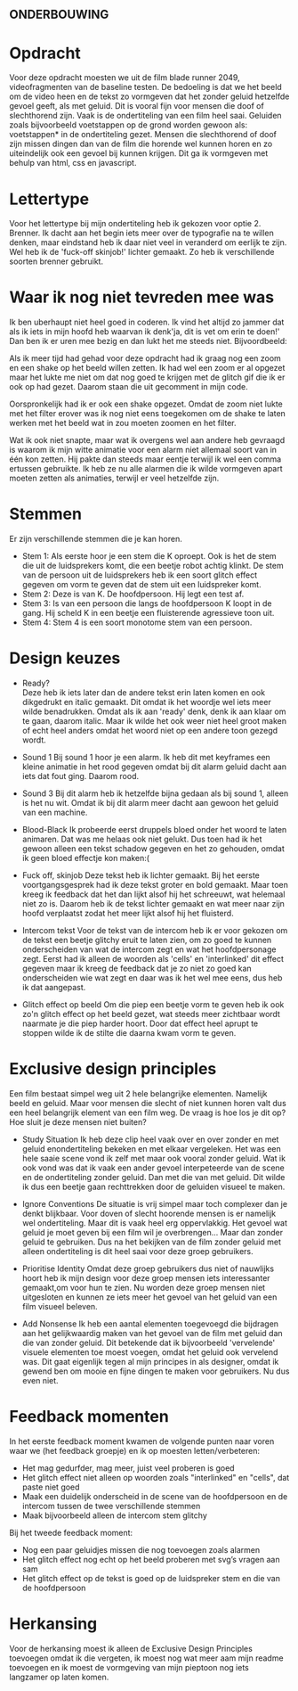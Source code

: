 ## ONDERBOUWING

# Opdracht 
Voor deze opdracht moesten we uit de film blade runner 2049, videofragmenten van de baseline testen. De bedoeling is dat we het beeld om de video heen en de tekst zo vormgeven dat het zonder geluid hetzelfde gevoel geeft, als met geluid. Dit is vooral fijn voor mensen die doof of slechthorend zijn. Vaak is de ondertiteling van een film heel saai. Geluiden zoals bijvoorbeeld voetstappen op de grond worden gewoon als: voetstappen* in de ondertiteling gezet. Mensen die slechthorend of doof zijn missen dingen dan van de film die horende wel kunnen horen en zo uiteindelijk ook een gevoel bij kunnen krijgen. Dit ga ik vormgeven met behulp van html, css en javascript.

# Lettertype 
Voor het lettertype bij mijn ondertiteling heb ik gekozen voor optie 2. Brenner. Ik dacht aan het begin iets meer over de typografie na te willen denken, maar eindstand heb ik daar niet veel in veranderd om eerlijk te zijn. Wel heb ik de 'fuck-off skinjob!' lichter gemaakt. Zo heb ik verschillende soorten brenner gebruikt.

# Waar ik nog niet tevreden mee was 
Ik ben uberhaupt niet heel goed in coderen. Ik vind het altijd zo jammer dat als ik iets in mijn hoofd heb waarvan ik denk'ja, dit is vet om erin te doen!' Dan ben ik er uren mee bezig en dan lukt het me steeds niet. Bijvoordbeeld:

Als ik meer tijd had gehad voor deze opdracht had ik graag nog een zoom en een shake op het beeld willen zetten. Ik had wel een zoom er al opgezet maar het lukte me niet om dat nog goed te krijgen met de glitch gif die ik er ook op had gezet. Daarom staan die uit gecomment in mijn code.

Oorspronkelijk had ik er ook een shake opgezet. Omdat de zoom niet lukte met het filter erover was ik nog niet eens toegekomen om de shake te laten werken met het beeld wat in zou moeten zoomen en het filter.

Wat ik ook niet snapte, maar wat ik overgens wel aan andere heb gevraagd is waarom ik mijn witte animatie voor een alarm niet allemaal soort van in één kon zetten. Hij pakte dan steeds maar eentje terwijl ik wel een comma ertussen gebruikte. Ik heb ze nu alle alarmen die ik wilde vormgeven apart moeten zetten als animaties, terwijl er veel hetzelfde zijn.

# Stemmen 
Er zijn verschillende stemmen die je kan horen.
-   Stem 1: Als eerste hoor je een stem die K oproept. Ook is het de stem die uit de luidsprekers komt, die een beetje robot achtig klinkt. De stem van de persoon uit de luidsprekers heb ik een soort glitch effect gegeven om vorm te geven dat de stem uit een luidspreker komt.
-   Stem 2: Deze is van K. De hoofdpersoon. Hij legt een test af.
-   Stem 3: Is van een persoon die langs de hoofdpersoon K loopt in de gang. Hij scheld K in een beetje een fluisterende         agressieve toon uit.
-   Stem 4: Stem 4 is een soort monotome stem van een persoon. 

# Design keuzes 
-   Ready?    
    Deze heb ik iets later dan de andere tekst erin laten komen en ook dikgedrukt en italic gemaakt. Dit omdat ik het woordje wel iets meer wilde benadrukken. Omdat als ik aan 'ready' denk, denk ik aan klaar om te gaan, daarom italic. Maar ik wilde het ook weer niet heel groot maken of echt heel anders omdat het woord niet op een andere toon gezegd wordt.
    
-   Sound 1
    Bij sound 1 hoor je een alarm. Ik heb dit met keyframes een kleine animatie in het rood gegeven omdat bij dit alarm geluid dacht aan iets dat fout ging. Daarom rood.

-   Sound 3 
    Bij dit alarm heb ik hetzelfde bijna gedaan als bij sound 1, alleen is het nu wit. Omdat ik bij dit alarm meer dacht aan gewoon het geluid van een machine.

-   Blood-Black
    Ik probeerde eerst druppels bloed onder het woord te laten animaren. Dat was me helaas ook niet gelukt. Dus toen had ik het gewoon alleen een tekst schadow gegeven en het zo gehouden, omdat ik geen bloed effectje kon maken:(

-   Fuck off, skinjob
    Deze tekst heb ik lichter gemaakt. Bij het eerste voortgangsgesprek had ik deze tekst groter en bold gemaakt. Maar toen kreeg ik feedback dat het dan lijkt alsof hij het schreeuwt, wat helemaal niet zo is. Daarom heb ik de tekst lichter gemaakt en wat meer naar zijn hoofd verplaatst zodat het meer lijkt alsof hij het fluisterd.
    
-   Intercom tekst
    Voor de tekst van de intercom heb ik er voor gekozen om de tekst een beetje glitchy eruit te laten zien, om zo goed te
    kunnen onderscheiden van wat de intercom zegt en wat het hoofdpersonage zegt. Eerst had ik alleen de woorden als 'cells'
    en 'interlinked' dit effect gegeven maar ik kreeg de feedback dat je zo niet zo goed kan onderscheiden wie wat zegt en
    daar was ik het wel mee eens, dus heb ik dat aangepast.

-   Glitch effect op beeld
    Om die piep een beetje vorm te geven heb ik ook zo'n glitch effect op het beeld gezet, wat steeds meer zichtbaar wordt naarmate je die piep harder hoort. Door dat effect heel aprupt te stoppen wilde ik de stilte die daarna kwam vorm te geven.
    
# Exclusive design principles 
Een film bestaat simpel weg uit 2 hele belangrijke elementen. Namelijk beeld en geluid. Maar voor mensen die slecht of niet kunnen horen valt dus een heel belangrijk element van een film weg. De vraag is hoe los je dit op? Hoe sluit je deze mensen niet buiten?
    
-   Study Situation
    Ik heb deze clip heel vaak over en over zonder en met geluid enondertiteling bekeken en met elkaar vergeleken. Het was een hele saaie scene vond ik zelf met maar ook vooral zonder geluid. Wat ik ook vond was dat ik vaak een ander gevoel interpeteerde van de scene en de ondertiteling zonder geluid. Dan met die van met geluid. Dit wilde ik dus een beetje  gaan rechttrekken door de geluiden visueel te maken.
      
-   Ignore Conventions
    De situatie is vrij simpel maar toch complexer dan je denkt blijkbaar. Voor doven of slecht hoorende mensen is er namelijk wel ondertiteling. Maar dit is vaak heel erg oppervlakkig. Het gevoel wat geluid je moet geven bij een film wil je overbrengen... Maar dan zonder geluid te gebruiken. Dus na het bekijken van de film zonder geluid met alleen ondertiteling is dit heel saai voor deze groep gebruikers.
    
-   Prioritise Identity
    Omdat deze groep gebruikers dus niet of nauwlijks hoort heb ik mijn design voor deze groep mensen iets interessanter gemaakt,om voor hun te zien. Nu worden deze groep mensen niet uitgesloten en kunnen ze iets meer het gevoel van het geluid van een film visueel beleven.
    
-   Add Nonsense
    Ik heb een aantal elementen toegevoegd die bijdragen aan het gelijkwaardig maken van het gevoel van de film met geluid dan die van zonder geluid. Dit betekende dat ik bijvoorbeeld 'vervelende' visuele elementen toe moest voegen, omdat het geluid ook vervelend was. Dit gaat eigenlijk tegen al mijn principes in als designer, omdat ik gewend ben om mooie en fijne dingen te maken voor gebruikers. Nu dus even niet.

# Feedback momenten  
In het eerste feedback moment kwamen de volgende punten naar voren waar we (het feedback groepje) en ik op moesten letten/verbeteren:
-   Het mag gedurfder, mag meer, juist veel proberen is goed
-   Het glitch effect niet alleen op woorden zoals "interlinked" en "cells", dat paste niet goed
-   Maak een duidelijk onderscheid in de scene van de hoofdpersoon en de intercom tussen de twee verschillende stemmen
-   Maak bijvoorbeeld alleen de intercom stem glitchy

Bij het tweede feedback moment:
-   Nog een paar geluidjes missen die nog toevoegen zoals alarmen
-   Het glitch effect nog echt op het beeld proberen met svg’s vragen aan sam
-   Het glitch effect op de tekst is goed op de luidspreker stem en die van de hoofdpersoon

# Herkansing
Voor de herkansing moest ik alleen de Exclusive Design Principles toevoegen omdat ik die vergeten, ik moest nog wat meer aam mijn readme toevoegen en ik moest de vormgeving van mijn pieptoon nog iets langzamer op laten komen.
